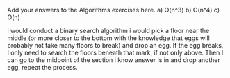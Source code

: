 Add your answers to the Algorithms exercises here.
a) O(n^3)
b) O(n^4)
c) O(n)

i would conduct a binary search algorithm
i would pick a floor near the middle (or more closer to the bottom with the knowledge that eggs will probably not take many floors to break) and drop an egg. If the egg breaks, I only need to search the floors beneath that mark, if not only above. Then I can go to the midpoint of the section i know answer is in and drop another egg, repeat the process.
